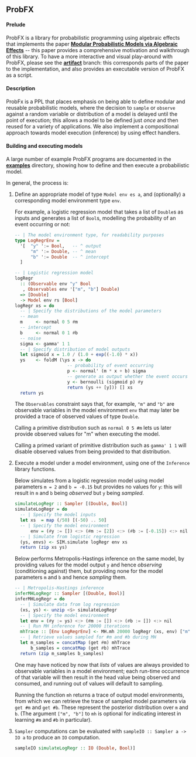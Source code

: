 ## ProbFX

#### Prelude
ProbFX is a library for probabilistic programming using algebraic effects that implements the paper [**Modular Probabilistic Models via Algebraic Effects**](https://github.com/min-nguyen/prob-fx/blob/main/paper.pdf) -- this paper provides a comprehensive motivation and walkthrough of this library. To have a more interactive and visual play-around with ProbFX, please see the [**artifact**](https://github.com/min-nguyen/prob-fx/tree/artifact) branch: this corresponds parts of the paper to the implementation, and also provides an executable version of ProbFX as a script.

#### Description
ProbFx is a PPL that places emphasis on being able to define modular and reusable probabilistic models, where the decision to `sample` or `observe` against a random variable or distribution of a model is delayed until the point of execution; this allows a model to be defined just *once* and then reused for a variety of applications. We also implement a compositional approach towards model execution (inference) by using effect handlers.

#### Building and executing models

A large number of example ProbFX programs are documented in the [**examples**](https://github.com/min-nguyen/prob-fx/tree/main/examples) directory, showing how to define and then execute a probabilistic model.

In general, the process is:

1. Define an appropriate model of type `Model env es a`, and (optionally) a corresponding model environment type `env`.

    For example, a logistic regression model that takes a list of `Double`s as inputs and generates a list of `Bool`s, modelling the probability of an event occurring or not:
    ```haskell
    -- | The model environment type, for readability purposes
    type LogRegrEnv =
      '[  "y" ':= Bool,   -- ^ output
          "m" ':= Double, -- ^ mean
          "b" ':= Double  -- ^ intercept
      ]

    -- | Logistic regression model
    logRegr
      :: (Observable env "y" Bool
       , Observables env '["m", "b"] Double)
      => [Double]
      -> Model env rs [Bool]
    logRegr xs = do
      -- | Specify the distributions of the model parameters
      -- mean
      m     <- normal 0 5 #m
      -- intercept
      b     <- normal 0 1 #b
      -- noise
      sigma <- gamma' 1 1
      -- | Specify distribution of model outputs
      let sigmoid x = 1.0 / (1.0 + exp((-1.0) * x))
      ys    <- foldM (\ys x -> do
                        -- probability of event occurring
                        p <- normal' (m * x + b) sigma
                        -- generate as output whether the event occurs
                        y <- bernoulli (sigmoid p) #y
                        return (ys ++ [y])) [] xs
      return ys
    ```
    The `Observables` constraint says that, for example, `"m"` and `"b"` are observable variables in the model environment `env` that may later be provided a trace of observed values of type `Double`.

    Calling a primitive distribution such as `normal 0 5 #m` lets us later provide observed values for "m" when executing the model.

    Calling a primed variant of primitive distribution such as `gamma' 1 1` will disable observed values from being provided to that distribution.

2. Execute a model under a model environment, using one of the `Inference` library functions.

   Below simulates from a logistic regression model using model parameters `m = 2` and `b = -0.15` but provides no values for `y`: this will result in `m` and `b` being *observed*  but `y` being *sampled*.
    ```haskell
    simulateLogRegr :: Sampler [(Double, Bool)]
    simulateLogRegr = do
      -- | Specify the model inputs
      let xs  = map (/50) [(-50) .. 50]
      -- | Specify the model environment
          env = (#y := []) <:> (#m := [2]) <:> (#b := [-0.15]) <:> nil
      -- | Simulate from logistic regression
      (ys, envs) <- SIM.simulate logRegr env xs
      return (zip xs ys)
    ```

    Below performs Metropolis-Hastings inference on the same model, by providing values for the model output `y` and hence *observing* (conditioning against) them, but providing none for the model parameters `m` and `b` and hence *sampling* them.
    ```haskell
    -- | Metropolis-Hastings inference
    inferMHLogRegr :: Sampler [(Double, Bool)]
    inferMHLogRegr = do
      -- | Simulate data from log regression
      (xs, ys) <- unzip <$> simulateLogRegr
      -- | Specify the model environment
      let env = (#y := ys) <:> (#m := []) <:> (#b := []) <:> nil
      -- | Run MH inference for 20000 iterations
      mhTrace :: [Env LogRegrEnv] <- MH.mh 20000 logRegr (xs, env) ["m", "b"]
      -- | Retrieve values sampled for #m and #b during MH
      let m_samples = concatMap (get #m) mhTrace
          b_samples = concatMap (get #b) mhTrace
      return (zip m_samples b_samples)
    ```
    One may have noticed by now that *lists* of values are always provided to observable variables in a model environment; each run-time occurrence of that variable will then result in the head value being observed and consumed, and running out of values will default to sampling.

    Running the function `mh` returns a trace of output model environments, from which we can retrieve the trace of sampled model parameters via `get #m` and `get #b`. These represent the posterior distribution over `m` and `b`. (The argument `["m", "b"]` to `mh` is optional for indicating interest in learning `#m` and `#b` in particular).

3. `Sampler` computations can be evaluated with `sampleIO :: Sampler a -> IO a` to produce an `IO` computation.

    ```haskell
    sampleIO simulateLogRegr :: IO (Double, Bool)]
    ```



